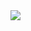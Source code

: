 <img src="https://capsule-render.vercel.app/api?type=waving&color=auto&height=300&section=header&text=just%20Do%20It!!&fontSize=48" />

